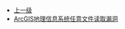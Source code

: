 * [上一级](docs/wy876_poc/)
* [ArcGIS地理信息系统任意文件读取漏洞](docs/wy876_poc/ArcGIS/ArcGIS%E5%9C%B0%E7%90%86%E4%BF%A1%E6%81%AF%E7%B3%BB%E7%BB%9F%E4%BB%BB%E6%84%8F%E6%96%87%E4%BB%B6%E8%AF%BB%E5%8F%96%E6%BC%8F%E6%B4%9E.md)
